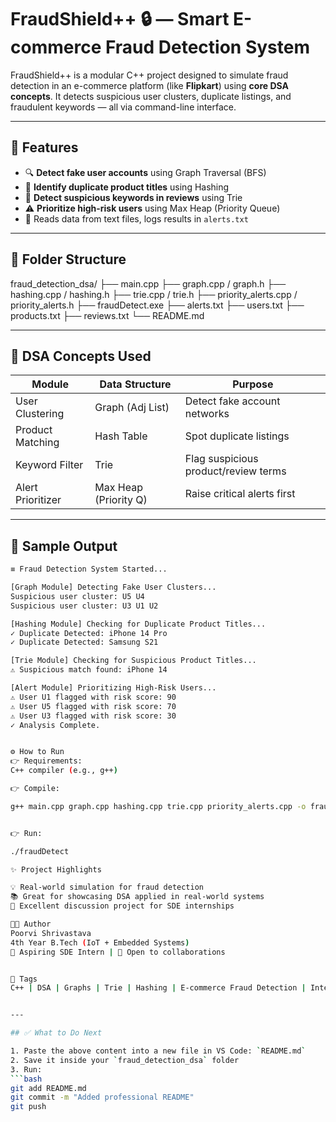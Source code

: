 # FraudShield++ 🔒 — Smart E-commerce Fraud Detection System

FraudShield++ is a modular C++ project designed to simulate fraud detection in an e-commerce platform (like **Flipkart**) using **core DSA concepts**. It detects suspicious user clusters, duplicate listings, and fraudulent keywords — all via command-line interface.

---

## 🚀 Features

- 🔍 **Detect fake user accounts** using Graph Traversal (BFS)
- 🔄 **Identify duplicate product titles** using Hashing
- 🧠 **Detect suspicious keywords in reviews** using Trie
- ⚠️ **Prioritize high-risk users** using Max Heap (Priority Queue)
- 📂 Reads data from text files, logs results in `alerts.txt`

---

## 📂 Folder Structure

fraud_detection_dsa/
├── main.cpp
├── graph.cpp / graph.h
├── hashing.cpp / hashing.h
├── trie.cpp / trie.h
├── priority_alerts.cpp / priority_alerts.h
├── fraudDetect.exe
├── alerts.txt
├── users.txt
├── products.txt
├── reviews.txt
└── README.md


---

## 🧠 DSA Concepts Used

| Module           | Data Structure        | Purpose                                |
|------------------|-----------------------|----------------------------------------|
| User Clustering  | Graph (Adj List)      | Detect fake account networks           |
| Product Matching | Hash Table            | Spot duplicate listings                |
| Keyword Filter   | Trie                  | Flag suspicious product/review terms   |
| Alert Prioritizer| Max Heap (Priority Q) | Raise critical alerts first            |

---

## 🧪 Sample Output

```bash
≡ Fraud Detection System Started...

[Graph Module] Detecting Fake User Clusters...
Suspicious user cluster: U5 U4
Suspicious user cluster: U3 U1 U2

[Hashing Module] Checking for Duplicate Product Titles...
✓ Duplicate Detected: iPhone 14 Pro
✓ Duplicate Detected: Samsung S21

[Trie Module] Checking for Suspicious Product Titles...
⚠ Suspicious match found: iPhone 14

[Alert Module] Prioritizing High-Risk Users...
⚠ User U1 flagged with risk score: 90
⚠ User U5 flagged with risk score: 70
⚠ User U3 flagged with risk score: 30
✓ Analysis Complete.


⚙️ How to Run
👉 Requirements:
C++ compiler (e.g., g++)

👉 Compile:

g++ main.cpp graph.cpp hashing.cpp trie.cpp priority_alerts.cpp -o fraudDetect


👉 Run:

./fraudDetect

✨ Project Highlights

💡 Real-world simulation for fraud detection
📚 Great for showcasing DSA applied in real-world systems
🎯 Excellent discussion project for SDE internships

👩‍💻 Author
Poorvi Shrivastava
4th Year B.Tech (IoT + Embedded Systems)
💼 Aspiring SDE Intern | 💬 Open to collaborations


📌 Tags
C++ | DSA | Graphs | Trie | Hashing | E-commerce Fraud Detection | Internship Ready


---

## ✅ What to Do Next

1. Paste the above content into a new file in VS Code: `README.md`
2. Save it inside your `fraud_detection_dsa` folder
3. Run:
```bash
git add README.md
git commit -m "Added professional README"
git push


